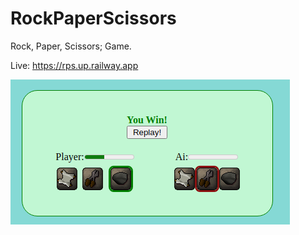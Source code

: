 # RockPaperScissors
Rock, Paper, Scissors; Game.

Live: https://rps.up.railway.app

![alt text](https://github.com/LastGentlman/RockPaperScissors/blob/main/imgs/Screenshot%20from%202022-06-19%2007-36-39.png?raw=true)

